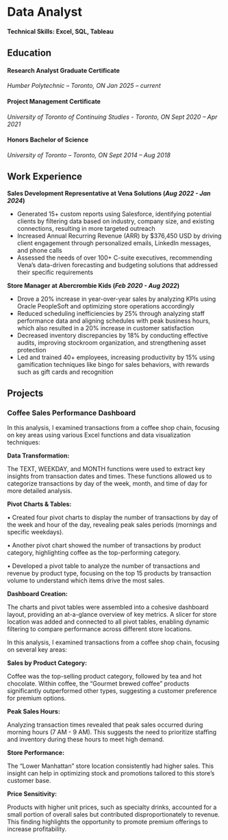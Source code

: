 # Data Analyst

#### Technical Skills: Excel, SQL, Tableau
## Education
#### Research Analyst Graduate Certificate
*Humber Polytechnic – Toronto, ON*
*Jan 2025 – current*
#### Project Management Certificate
*University of Toronto of Continuing Studies - Toronto, ON*
*Sept 2020 – Apr 2021*
#### Honors Bachelor of Science
*University of Toronto – Toronto, ON*
*Sept 2014 – Aug 2018*

## Work Experience
**Sales Development Representative at Vena Solutions (_Aug 2022 - Jan 2024_)**
* Generated 15+ custom reports using Salesforce, identifying potential clients by filtering data based on industry, company size, and existing connections, resulting in more targeted outreach
* Increased Annual Recurring Revenue (ARR) by $376,450 USD by driving client engagement through personalized emails, LinkedIn messages, and phone calls
* Assessed the needs of over 100+ C-suite executives, recommending Vena’s data-driven forecasting and budgeting solutions that addressed their specific requirements

**Store Manager at Abercrombie Kids (_Feb 2020 - Aug 2022_)**
* Drove a 20% increase in year-over-year sales by analyzing KPIs using Oracle PeopleSoft and optimizing store operations accordingly
* Reduced scheduling inefficiencies by 25% through analyzing staff performance data and aligning schedules with peak business hours, which also resulted in a 20% increase in customer satisfaction
* Decreased inventory discrepancies by 18% by conducting effective audits, improving stockroom organization, and strengthening asset protection
* Led and trained 40+ employees, increasing productivity by 15% using gamification techniques like bingo for sales behaviors, with rewards such as gift cards and recognition

## Projects
### Coffee Sales Performance Dashboard
In this analysis, I examined transactions from a coffee shop chain, focusing on key areas using various Excel functions and data visualization techniques:

**Data Transformation:**

The TEXT, WEEKDAY, and MONTH functions were used to extract key insights from transaction dates and times. These functions allowed us to categorize transactions by day of the week, month, and time of day for more detailed analysis.

**Pivot Charts & Tables:**

• Created four pivot charts to display the number of transactions by day of the week and hour of the day, revealing peak sales periods (mornings and specific weekdays).

• Another pivot chart showed the number of transactions by product category, highlighting coffee as the top-performing category.

• Developed a pivot table to analyze the number of transactions and revenue by product type, focusing on the top 15 products by transaction volume to understand which items drive the most sales.

**Dashboard Creation:**

The charts and pivot tables were assembled into a cohesive dashboard layout, providing an at-a-glance overview of key metrics. A slicer for store location was added and connected to all pivot tables, enabling dynamic filtering to compare performance across different store locations.

In this analysis, I examined transactions from a coffee shop chain, focusing on several key areas:

**Sales by Product Category:**

Coffee was the top-selling product category, followed by tea and hot chocolate. Within coffee, the “Gourmet brewed coffee” products significantly outperformed other types, suggesting a customer preference for premium options.

**Peak Sales Hours:**

Analyzing transaction times revealed that peak sales occurred during morning hours (7 AM - 9 AM). This suggests the need to prioritize staffing and inventory during these hours to meet high demand.

**Store Performance:**

The “Lower Manhattan” store location consistently had higher sales. This insight can help in optimizing stock and promotions tailored to this store’s customer base.

**Price Sensitivity:**

Products with higher unit prices, such as specialty drinks, accounted for a small portion of overall sales but contributed disproportionately to revenue. This finding highlights the opportunity to promote premium offerings to increase profitability.


